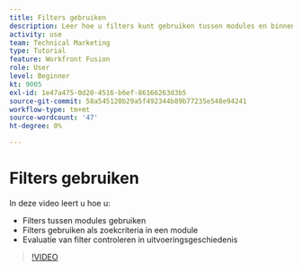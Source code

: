 ```yaml
---
title: Filters gebruiken
description: Leer hoe u filters kunt gebruiken tussen modules en binnen een module en de uitvoeringsgeschiedenis kunt controleren, allemaal in [!DNL Adobe Workfront Fusion].
activity: use
team: Technical Marketing
type: Tutorial
feature: Workfront Fusion
role: User
level: Beginner
kt: 9005
exl-id: 1e47a475-0d20-4516-b6ef-86166263d3b5
source-git-commit: 58a545120b29a5f492344b89b77235e548e94241
workflow-type: tm+mt
source-wordcount: '47'
ht-degree: 0%

---
```


# Filters gebruiken

In deze video leert u hoe u:

* Filters tussen modules gebruiken
* Filters gebruiken als zoekcriteria in een module
* Evaluatie van filter controleren in uitvoeringsgeschiedenis

>[!VIDEO](https://video.tv.adobe.com/v/335265/?quality=12)
